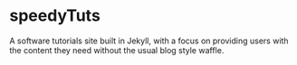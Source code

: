 # speedyTuts
A software tutorials site built in Jekyll, with a focus on providing users with the content they need without the usual blog style waffle.
